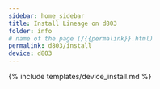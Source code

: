 ```yaml
---
sidebar: home_sidebar
title: Install Lineage on d803
folder: info
# name of the page (/{{permalink}}.html)
permalink: d803/install
device: d803
---
```

{% include templates/device_install.md %}

